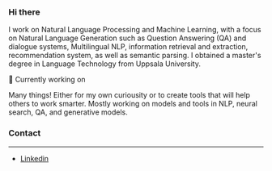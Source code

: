 ### Hi there
I work on Natural Language Processing and Machine Learning, with a focus on Natural Language Generation such as Question Answering (QA) and dialogue systems, Multilingual NLP, information retrieval and extraction, recommendation system, as well as semantic parsing.
I obtained a master's degree in Language Technology from Uppsala University.

🔭 Currently working on

Many things! Either for my own curiousity or to create tools that will help others to work smarter.
Mostly working on models and tools in NLP, neural search, QA, and generative models.

### Contact
-----------------------------
- [Linkedin](https://www.linkedin.com/in/evelynkyl/)
